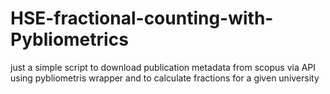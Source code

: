 # HSE-fractional-counting-with-Pybliometrics
just a simple script to download publication metadata from scopus via API using pybliometris wrapper and to calculate fractions for a given university
